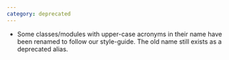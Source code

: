 ```yaml
---
category: deprecated
---
```

* Some classes/modules with upper-case acronyms in their name have been renamed to follow our style-guide. 
  The old name still exists as a deprecated alias.